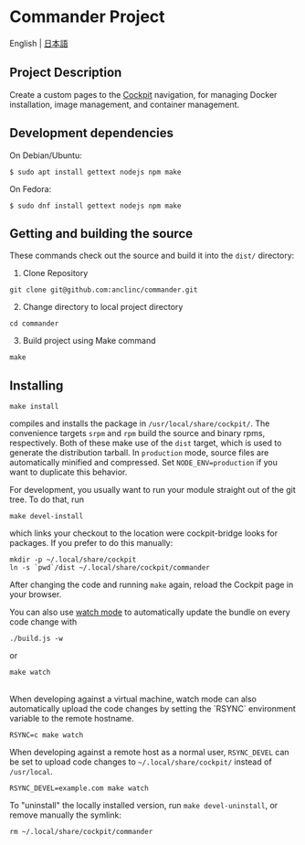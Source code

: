 # Commander Project

English | [日本語](README-ja_JP.md)

## Project Description
Create a custom pages to the [Cockpit](https://cockpit-project.org/) navigation, for managing Docker installation, image management, and container management.
## Development dependencies

On Debian/Ubuntu:

    $ sudo apt install gettext nodejs npm make

On Fedora:

    $ sudo dnf install gettext nodejs npm make


## Getting and building the source

These commands check out the source and build it into the `dist/` directory:
1. Clone Repository
```
git clone git@github.com:anclinc/commander.git
```

2. Change directory to local project directory
```
cd commander
```

3. Build project using Make command
```
make
```

## Installing

```
make install
``` 
compiles and installs the package in `/usr/local/share/cockpit/`. The
convenience targets `srpm` and `rpm` build the source and binary rpms,
respectively. Both of these make use of the `dist` target, which is used
to generate the distribution tarball. In `production` mode, source files are
automatically minified and compressed. Set `NODE_ENV=production` if you want to
duplicate this behavior.

For development, you usually want to run your module straight out of the git
tree. To do that, run 
```
make devel-install
``` 
which links your checkout to the location were cockpit-bridge looks for packages. If you prefer to do
this manually:

```
mkdir -p ~/.local/share/cockpit
ln -s `pwd`/dist ~/.local/share/cockpit/commander
```

After changing the code and running `make` again, reload the Cockpit page in
your browser.

You can also use
[watch mode](https://esbuild.github.io/api/#watch) to
automatically update the bundle on every code change with

```    
./build.js -w
```
or
```
make watch
```
<br>
When developing against a virtual machine, watch mode can also automatically upload
the code changes by setting the `RSYNC` environment variable to
the remote hostname.

```
RSYNC=c make watch
```

When developing against a remote host as a normal user, `RSYNC_DEVEL` can be
set to upload code changes to `~/.local/share/cockpit/` instead of
`/usr/local`.

```
RSYNC_DEVEL=example.com make watch
```

To "uninstall" the locally installed version, run `make devel-uninstall`, or
remove manually the symlink:

```
rm ~/.local/share/cockpit/commander
```


